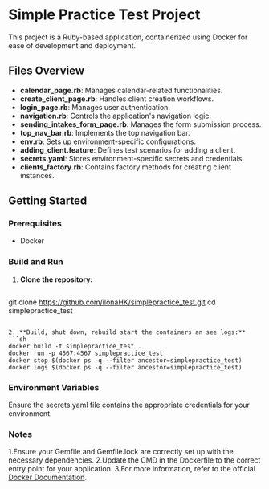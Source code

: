 # Simple Practice Test Project

This project is a Ruby-based application, containerized using Docker for ease of development and deployment.

## Files Overview

- **calendar_page.rb**: Manages calendar-related functionalities.
- **create_client_page.rb**: Handles client creation workflows.
- **login_page.rb**: Manages user authentication.
- **navigation.rb**: Controls the application's navigation logic.
- **sending_intakes_form_page.rb**: Manages the form submission process.
- **top_nav_bar.rb**: Implements the top navigation bar.
- **env.rb**: Sets up environment-specific configurations.
- **adding_client.feature**: Defines test scenarios for adding a client.
- **secrets.yaml**: Stores environment-specific secrets and credentials.
- **clients_factory.rb**: Contains factory methods for creating client instances.

## Getting Started

### Prerequisites

- Docker

### Build and Run

1. **Clone the repository:**
   ```sh
  git clone https://github.com/ilonaHK/simplepractice_test.git
  cd simplepractice_test
  ```
   
2. **Build, shut down, rebuild start the containers an see logs:**
```sh
 docker build -t simplepractice_test .
 docker run -p 4567:4567 simplepractice_test
 docker stop $(docker ps -q --filter ancestor=simplepractice_test)
 docker logs $(docker ps -q --filter ancestor=simplepractice_test)
```

### Environment Variables
Ensure the secrets.yaml file contains the appropriate credentials for your environment.

### Notes

1.Ensure your Gemfile and Gemfile.lock are correctly set up with the necessary dependencies.
2.Update the CMD in the Dockerfile to the correct entry point for your application.
3.For more information, refer to the official [Docker Documentation](Docker).


